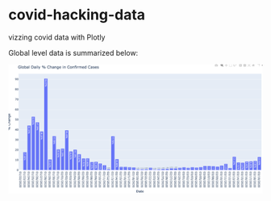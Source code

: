 # covid-hacking-data
vizzing covid data with Plotly

Global level data is summarized below:

![Image description](https://github.com/datavizhokie/covid-hacking-data/blob/master/Global%20Daily%20%25%20Chg.png)

